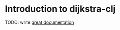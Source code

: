 # Introduction to dijkstra-clj

TODO: write [great documentation](http://jacobian.org/writing/great-documentation/what-to-write/)
